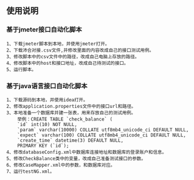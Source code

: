 使用说明
-----------------
### 基于jmeter接口自动化脚本
    1、下载jmeter脚本到本地，并使用jmeter打开。
    2、下载沛合对接.csv文件,并修改里面的内容改成自己的接口测试用例。
    3、修改脚本中的csv文件中的路径，改成自己电脑上存放的路径。
    4、修改脚本中的host和接口地址，改成自己待测试的接口。
    5、运行脚本。

### 基于java语言接口自动化脚本
    1、下载源码到本地，并使用idea打开。
    2、修改application.properties文件中的接口url和路径。
    3、本地准备一个数据库并建一张表，用来存放自己的测试用例。
        举例：CREATE TABLE `check_balance` (
        `id` int(10) NOT NULL,
        `param` varchar(10000) COLLATE utf8mb4_unicode_ci DEFAULT NULL,
        `expect` varchar(100) COLLATE utf8mb4_unicode_ci DEFAULT NULL,
        `create_time` datetime(3) DEFAULT NULL,
        PRIMARY KEY (`id`);
    4、修改databaseConfig.xml中数据库连接地址和数据库的登录账户和信息。
    5、修改CheckBalance类中的变量，改成自己准备测试接口的参数。
    6、修改CaseMapper.xml中的参数，和数据库对应。
    7、运行testNG.xml。


